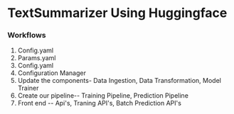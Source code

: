 # TextSummarizer Using Huggingface

### Workflows

1. Config.yaml
2. Params.yaml
3. Config.yaml
4. Configuration Manager
5. Update the components- Data Ingestion, Data Transformation, Model Trainer
6. Create our pipeline-- Training Pipeline, Prediction Pipeline
7. Front end -- Api's, Traning API's, Batch Prediction API's